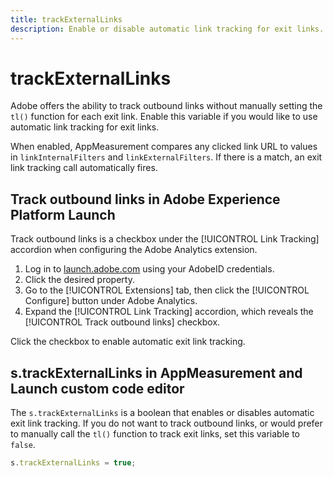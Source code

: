 ```yaml
---
title: trackExternalLinks
description: Enable or disable automatic link tracking for exit links.
---
```


# trackExternalLinks

Adobe offers the ability to track outbound links without manually setting the `tl()` function for each exit link. Enable this variable if you would like to use automatic link tracking for exit links.

When enabled, AppMeasurement compares any clicked link URL to values in `linkInternalFilters` and `linkExternalFilters`. If there is a match, an exit link tracking call automatically fires.

## Track outbound links in Adobe Experience Platform Launch

Track outbound links is a checkbox under the [!UICONTROL Link Tracking] accordion when configuring the Adobe Analytics extension.

1. Log in to [launch.adobe.com](https://launch.adobe.com) using your AdobeID credentials.
2. Click the desired property.
3. Go to the [!UICONTROL Extensions] tab, then click the [!UICONTROL Configure] button under Adobe Analytics.
4. Expand the [!UICONTROL Link Tracking] accordion, which reveals the [!UICONTROL Track outbound links] checkbox.

Click the checkbox to enable automatic exit link tracking.

## s.trackExternalLinks in AppMeasurement and Launch custom code editor

The `s.trackExternalLinks` is a boolean that enables or disables automatic exit link tracking. If you do not want to track outbound links, or would prefer to manually call the `tl()` function to track exit links, set this variable to `false`.

```js
s.trackExternalLinks = true;
```
